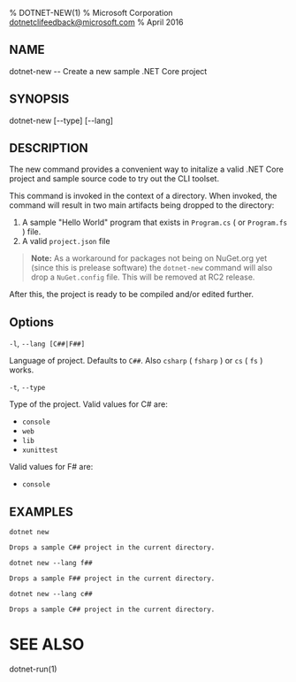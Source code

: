 % DOTNET-NEW(1)
% Microsoft Corporation dotnetclifeedback@microsoft.com
% April 2016

## NAME
dotnet-new -- Create a new sample .NET Core project

## SYNOPSIS
dotnet-new [--type] [--lang]

## DESCRIPTION
The new command provides a convenient way to initalize a valid .NET Core project and sample source code to try out the CLI toolset. 

This command is invoked in the context of a directory. When invoked, the command will result in two main artifacts being dropped to the directory: 

1. A sample "Hello World" program that exists in `Program.cs` ( or `Program.fs` ) file.
2. A valid `project.json` file

> **Note:** As a workaround for packages not being on NuGet.org yet (since this is prelease software) the `dotnet-new`
> command will also drop a `NuGet.config` file. This will be removed at RC2 release. 

After this, the project is ready to be compiled and/or edited further. 

## Options

`-l`, `--lang [C##|F##]`

Language of project. Defaults to `C##`. Also `csharp` ( `fsharp` ) or `cs` ( `fs` ) works.

`-t`, `--type`

Type of the project. Valid values for C# are:

* `console`
* `web`
* `lib`
* `xunittest`

Valid values for F# are:

* `console`

## EXAMPLES

`dotnet new`
    
    Drops a sample C## project in the current directory.

`dotnet new --lang f##`
    
    Drops a sample F## project in the current directory.

`dotnet new --lang c##`
    
    Drops a sample C## project in the current directory.

# SEE ALSO
dotnet-run(1)
